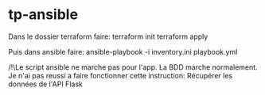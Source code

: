 # tp-ansible
Dans le dossier terraform faire:
  terraform init
  terraform apply

Puis dans ansible faire:
  ansible-playbook -i inventory.ini playbook.yml
  
/!\Le script ansible ne marche pas pour l'app. La BDD marche normalement.
  Je n'ai pas reussi a faire fonctionner cette instruction: Récupérer les données de l'API Flask
